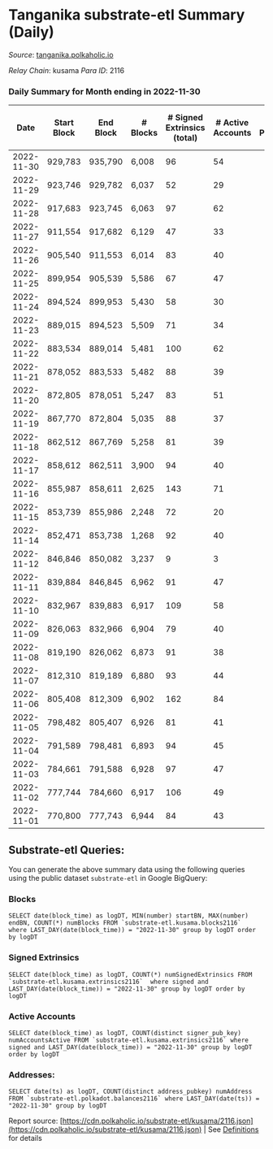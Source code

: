 # Tanganika substrate-etl Summary (Daily)

_Source_: [tanganika.polkaholic.io](https://tanganika.polkaholic.io)

*Relay Chain*: kusama
*Para ID*: 2116



### Daily Summary for Month ending in 2022-11-30


| Date | Start Block | End Block | # Blocks | # Signed Extrinsics (total) | # Active Accounts | # Passive | # New | # Addresses with Balances | # Events | # Transfers | # XCM Transfers In | # XCM Transfers Out |
| ---- | ----------- | --------- | -------- | --------------------------- | ----------------- | --------- | ----- | ------------------------- | -------- | ----------- | ------------------ | ------------------- |
| 2022-11-30 | 929,783 | 935,790 | 6,008  | 96 | 54 |  |  |  | 89,126 | 80  |   |   |
| 2022-11-29 | 923,746 | 929,782 | 6,037  | 52 | 29 |  |  |  | 89,243 | 46  |   |   |
| 2022-11-28 | 917,683 | 923,745 | 6,063  | 97 | 62 |  |  |  | 89,861 | 86  |   |   |
| 2022-11-27 | 911,554 | 917,682 | 6,129  | 47 | 33 |  |  |  | 90,605 | 40  |   |   |
| 2022-11-26 | 905,540 | 911,553 | 6,014  | 83 | 40 |  |  |  | 91,450 | 58  |   |   |
| 2022-11-25 | 899,954 | 905,539 | 5,586  | 67 | 47 |  |  |  | 87,781 | 57  |   |   |
| 2022-11-24 | 894,524 | 899,953 | 5,430  | 58 | 30 |  |  |  | 85,243 | 30  |   |   |
| 2022-11-23 | 889,015 | 894,523 | 5,509  | 71 | 34 |  |  |  | 85,716 | 54  |   |   |
| 2022-11-22 | 883,534 | 889,014 | 5,481  | 100 | 62 |  |  |  | 84,054 | 89  |   |   |
| 2022-11-21 | 878,052 | 883,533 | 5,482  | 88 | 39 |  |  |  | 83,861 | 72  |   |   |
| 2022-11-20 | 872,805 | 878,051 | 5,247  | 83 | 51 |  |  |  | 80,517 | 70  |   |   |
| 2022-11-19 | 867,770 | 872,804 | 5,035  | 88 | 37 |  |  |  | 76,754 | 49  |   |   |
| 2022-11-18 | 862,512 | 867,769 | 5,258  | 81 | 39 |  |  |  | 82,441 | 34  |   |   |
| 2022-11-17 | 858,612 | 862,511 | 3,900  | 94 | 40 |  |  |  | 66,780 | 22  |   |   |
| 2022-11-16 | 855,987 | 858,611 | 2,625  | 143 | 71 |  |  |  | 54,937 | 75  |   |   |
| 2022-11-15 | 853,739 | 855,986 | 2,248  | 72 | 20 |  |  |  | 50,279 | 19  |   |   |
| 2022-11-14 | 852,471 | 853,738 | 1,268  | 92 | 40 |  |  |  | 21,637 | 47  |   |   |
| 2022-11-12 | 846,846 | 850,082 | 3,237  | 9 | 3 |  |  |  | 43,934 | 9  |   |   |
| 2022-11-11 | 839,884 | 846,845 | 6,962  | 91 | 47 |  |  |  | 96,468 | 83  |   |   |
| 2022-11-10 | 832,967 | 839,883 | 6,917  | 109 | 58 |  |  |  | 96,005 | 94  |   |   |
| 2022-11-09 | 826,063 | 832,966 | 6,904  | 79 | 40 |  |  |  | 95,352 | 69  |   |   |
| 2022-11-08 | 819,190 | 826,062 | 6,873  | 91 | 38 |  |  |  | 94,512 | 67  |   |   |
| 2022-11-07 | 812,310 | 819,189 | 6,880  | 93 | 44 |  |  |  | 94,315 | 72  |   |   |
| 2022-11-06 | 805,408 | 812,309 | 6,902  | 162 | 84 |  |  |  | 95,165 | 145  |   |   |
| 2022-11-05 | 798,482 | 805,407 | 6,926  | 81 | 41 |  |  |  | 94,929 | 76  |   |   |
| 2022-11-04 | 791,589 | 798,481 | 6,893  | 94 | 45 |  |  |  | 94,584 | 80  |   |   |
| 2022-11-03 | 784,661 | 791,588 | 6,928  | 97 | 47 |  |  | 3,057 | 95,034 | 93  |   |   |
| 2022-11-02 | 777,744 | 784,660 | 6,917  | 106 | 49 |  |  |  | 95,925 | 83  |   |   |
| 2022-11-01 | 770,800 | 777,743 | 6,944  | 84 | 43 |  |  | 3,041 | 96,026 | 79  |   |   |

## Substrate-etl Queries:
You can generate the above summary data using the following queries using the public dataset `substrate-etl` in Google BigQuery:


### Blocks
```
SELECT date(block_time) as logDT, MIN(number) startBN, MAX(number) endBN, COUNT(*) numBlocks FROM `substrate-etl.kusama.blocks2116`  where LAST_DAY(date(block_time)) = "2022-11-30" group by logDT order by logDT
```


### Signed Extrinsics
```
SELECT date(block_time) as logDT, COUNT(*) numSignedExtrinsics FROM `substrate-etl.kusama.extrinsics2116`  where signed and LAST_DAY(date(block_time)) = "2022-11-30" group by logDT order by logDT
```


### Active Accounts
```
SELECT date(block_time) as logDT, COUNT(distinct signer_pub_key) numAccountsActive FROM `substrate-etl.kusama.extrinsics2116` where signed and LAST_DAY(date(block_time)) = "2022-11-30" group by logDT order by logDT
```


### Addresses:
```
SELECT date(ts) as logDT, COUNT(distinct address_pubkey) numAddress FROM `substrate-etl.polkadot.balances2116` where LAST_DAY(date(ts)) = "2022-11-30" group by logDT
```



Report source: [https://cdn.polkaholic.io/substrate-etl/kusama/2116.json](https://cdn.polkaholic.io/substrate-etl/kusama/2116.json) | See [Definitions](/DEFINITIONS.md) for details
